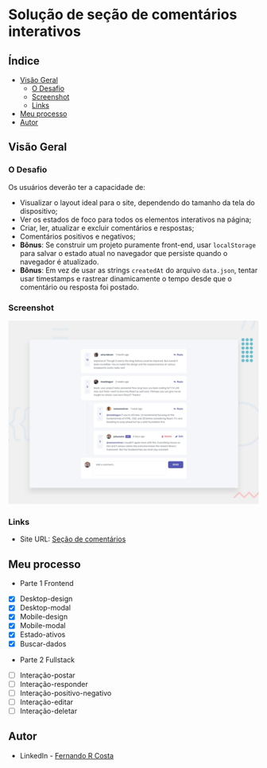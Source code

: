 # Solução de seção de comentários interativos

## Índice

- [Visão Geral](#visão-geral)
  - [O Desafio](#o-desafio)
  - [Screenshot](#screenshot)
  - [Links](#links)
- [Meu processo](#meu-processo)
- [Autor](#autor)

## Visão Geral

### O Desafio

Os usuários deverão ter a capacidade de:

- Visualizar o layout ideal para o site, dependendo do tamanho da tela do dispositivo;
- Ver os estados de foco para todos os elementos interativos na página;
- Criar, ler, atualizar e excluir comentários e respostas;
- Comentários positivos e negativos;
- **Bônus**: Se construir um projeto puramente front-end, usar `localStorage` para salvar o estado atual no navegador que persiste quando o navegador é atualizado.
- **Bônus**: Em vez de usar as strings `createdAt` do arquivo `data.json`, tentar usar timestamps e rastrear dinamicamente o tempo desde que o comentário ou resposta foi postado.

### Screenshot

![](./design/desktop-preview.jpg)

### Links

- Site URL: [Seção de comentários](https://interactive-comments-section-three-black.vercel.app/)

## Meu processo

- Parte 1 Frontend
- [x] Desktop-design
- [x] Desktop-modal
- [x] Mobile-design
- [x] Mobile-modal
- [x] Estado-ativos
- [x] Buscar-dados

- Parte 2 Fullstack
- [ ] Interação-postar
- [ ] Interação-responder
- [ ] Interação-positivo-negativo
- [ ] Interação-editar
- [ ] Interação-deletar

## Autor

- LinkedIn - [Fernando R Costa](https://www.linkedin.com/in/fernando-r-costa/)